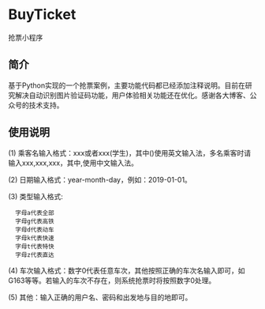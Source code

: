 # BuyTicket
抢票小程序

## 简介
  基于Python实现的一个抢票案例，主要功能代码都已经添加注释说明。目前在研究解决自动识别图片验证码功能，用户体验相关功能还在优化。感谢各大博客、公众号的技术支持。
## 使用说明
  
  (1) 乘客名输入格式：xxx或者xxx(学生)，其中()使用英文输入法，多名乘客时请输入xxx,xxx,xxx，其中,使用中文输入法。
  
  (2) 日期输入格式：year-month-day，例如：2019-01-01。
  
  (3) 类型输入格式:
      
      字母a代表全部
      字母g代表高铁
      字母d代表动车
      字母k代表快速
      字母t代表特快
      字母z代表直达
  
  (4) 车次输入格式：数字0代表任意车次，其他按照正确的车次名输入即可，如G163等等。若输入的车次不存在，则系统抢票时将按照数字0处理。
  
  (5) 其他：输入正确的用户名、密码和出发地与目的地即可。

